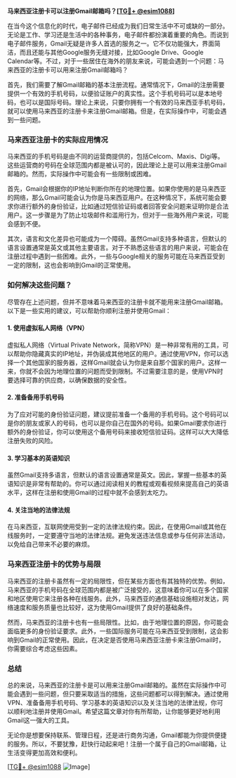 **马来西亚注册卡可以注册Gmail邮箱吗？[[TG💪+ @esim1088](https://t.me/s/esim1088)]**

在当今这个信息化的时代，电子邮件已经成为我们日常生活中不可或缺的一部分。无论是工作、学习还是生活中的各种事务，电子邮件都扮演着重要的角色。而说到电子邮件服务，Gmail无疑是许多人首选的服务之一。它不仅功能强大，界面简洁，而且还能与其他Google服务无缝对接，比如Google Drive、Google Calendar等。不过，对于一些居住在海外的朋友来说，可能会遇到一个问题：马来西亚的注册卡可以用来注册Gmail邮箱吗？

首先，我们需要了解Gmail邮箱的基本注册流程。通常情况下，Gmail的注册需要提供一个有效的手机号码，以便验证账户的真实性。这个手机号码可以是本地号码，也可以是国际号码。理论上来说，只要你拥有一个有效的马来西亚手机号码，就可以使用马来西亚的注册卡来注册Gmail邮箱。但是，在实际操作中，可能会遇到一些问题。

### **马来西亚注册卡的实际应用情况**

马来西亚的手机号码是由不同的运营商提供的，包括Celcom、Maxis、Digi等。这些运营商的号码在全球范围内都是被认可的，因此理论上是可以用来注册Gmail邮箱的。然而，实际操作中可能会有一些限制或困难。

首先，Gmail会根据你的IP地址判断你所在的地理位置。如果你使用的是马来西亚的网络，那么Gmail可能会认为你是马来西亚用户。在这种情况下，系统可能会要求你进行额外的身份验证，比如通过短信验证码或者回答安全问题来证明你是合法用户。这一步骤是为了防止垃圾邮件和滥用行为，但对于一些海外用户来说，可能会感到不便。

其次，语言和文化差异也可能成为一个障碍。虽然Gmail支持多种语言，但默认的语言设置通常是英文或其他主要语言。对于不熟悉这些语言的用户来说，可能会在注册过程中遇到一些困难。此外，一些与Google相关的服务可能在马来西亚受到一定的限制，这也会影响到Gmail的正常使用。

### **如何解决这些问题？**

尽管存在上述问题，但并不意味着马来西亚的注册卡就不能用来注册Gmail邮箱。以下是一些实用的建议，可以帮助你顺利注册并使用Gmail：

#### **1. 使用虚拟私人网络（VPN）**
虚拟私人网络（Virtual Private Network，简称VPN）是一种非常有用的工具，可以帮助你隐藏真实的IP地址，并伪装成其他地区的用户。通过使用VPN，你可以选择一个其他国家的服务器，这样Gmail就会认为你是来自那个国家的用户。这样一来，你就不会因为地理位置的问题而受到限制。不过需要注意的是，使用VPN时要选择可靠的供应商，以确保数据的安全性。

#### **2. 准备备用手机号码**
为了应对可能的身份验证问题，建议提前准备一个备用的手机号码。这个号码可以是你的朋友或家人的号码，也可以是你自己在国外的号码。如果Gmail要求你进行额外的身份验证，你可以使用这个备用号码来接收短信验证码。这样可以大大降低注册失败的风险。

#### **3. 学习基本的英语知识**
虽然Gmail支持多语言，但默认的语言设置通常是英文。因此，掌握一些基本的英语知识是非常有帮助的。你可以通过阅读相关的教程或观看视频来提高自己的英语水平，这样在注册和使用Gmail的过程中就不会感到太吃力。

#### **4. 关注当地的法律法规**
在马来西亚，互联网使用受到一定的法律法规约束。因此，在使用Gmail或其他在线服务时，一定要遵守当地的法律法规。避免发送违法信息或参与任何非法活动，以免给自己带来不必要的麻烦。

### **马来西亚注册卡的优势与局限**

马来西亚的注册卡虽然有一定的局限性，但在某些方面也有其独特的优势。例如，马来西亚的手机号码在全球范围内都是被广泛接受的，这意味着你可以在多个国家和地区使用它来注册各种在线服务。此外，马来西亚的通信基础设施相对发达，网络速度和服务质量也比较好，这为使用Gmail提供了良好的基础条件。

然而，马来西亚的注册卡也有一些局限性。比如，由于地理位置的原因，你可能会面临更多的身份验证要求。此外，一些国际服务可能在马来西亚受到限制，这会影响到Gmail的正常使用。因此，在决定是否使用马来西亚注册卡来注册Gmail时，你需要综合考虑这些因素。

### **总结**

总的来说，马来西亚的注册卡是可以用来注册Gmail邮箱的。虽然在实际操作中可能会遇到一些问题，但只要采取适当的措施，这些问题都可以得到解决。通过使用VPN、准备备用手机号码、学习基本的英语知识以及关注当地的法律法规，你可以顺利地注册并使用Gmail。希望这篇文章对你有所帮助，让你能够更好地利用Gmail这一强大的工具。

无论你是想要保持联系、管理日程，还是进行商务沟通，Gmail都能为你提供便捷的服务。所以，不要犹豫，赶快行动起来吧！注册一个属于自己的Gmail邮箱，让生活变得更加高效和便利。

[[TG💪+ @esim1088](https://t.me/s/esim1088) ![Image](https://i.postimg.cc/4NQfJmqS/Snipaste-2025-05-13-00-14-12.png)]